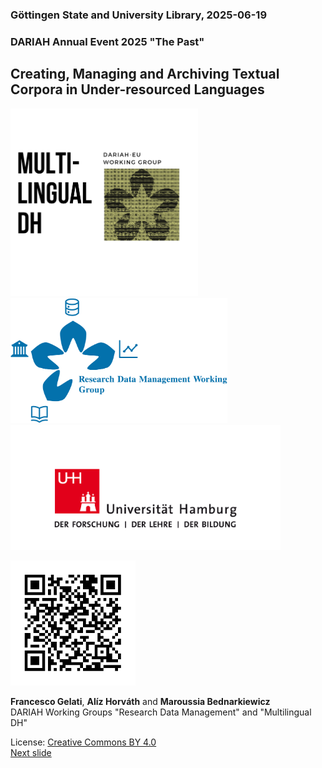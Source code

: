 ### Göttingen State and University Library, 2025-06-19 
### DARIAH Annual Event 2025 "The Past"
## Creating, Managing and Archiving Textual Corpora in Under-resourced Languages


<a href="https://www.dariah.eu/activities/working-groups/multilingual-dh/"><img src="media/mdhwg.png" alt="LOGO WG Multilingual DH" height="300px"/></a><a href="https://www.dariah.eu/activities/working-groups/research-data-management/"><img src="media/rdmwg.jpg" alt="LOGO WG RDM" height="200px"/></a><a href="https://www.uni-hamburg.de/"><img src="media/uhh.png" alt="LOGO UHH" height="200px"/></a>

<a><img src="media/qr.png" alt="QR code" height="200px"/></a>

**Francesco Gelati**, **Alíz Horváth** and **Maroussia Bednarkiewicz**  
DARIAH Working Groups "Research Data Management" and "Multilingual DH" 

License: [Creative Commons BY 4.0](https://creativecommons.org/licenses/by/4.0/)  
[Next slide](02.md)
